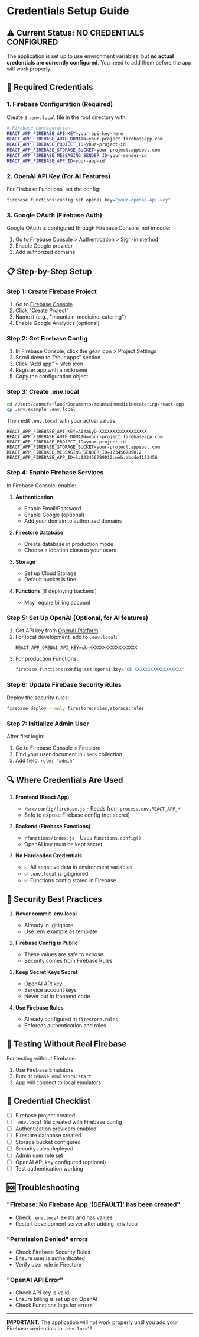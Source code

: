 # Credentials Setup Guide

## ⚠️ Current Status: NO CREDENTIALS CONFIGURED

The application is set up to use environment variables, but **no actual credentials are currently configured**. You need to add them before the app will work properly.

## 🔐 Required Credentials

### 1. Firebase Configuration (Required)
Create a `.env.local` file in the root directory with:

```bash
# Firebase Configuration
REACT_APP_FIREBASE_API_KEY=your-api-key-here
REACT_APP_FIREBASE_AUTH_DOMAIN=your-project.firebaseapp.com
REACT_APP_FIREBASE_PROJECT_ID=your-project-id
REACT_APP_FIREBASE_STORAGE_BUCKET=your-project.appspot.com
REACT_APP_FIREBASE_MESSAGING_SENDER_ID=your-sender-id
REACT_APP_FIREBASE_APP_ID=your-app-id
```

### 2. OpenAI API Key (For AI Features)
For Firebase Functions, set the config:

```bash
firebase functions:config:set openai.key="your-openai-api-key"
```

### 3. Google OAuth (Firebase Auth)
Google OAuth is configured through Firebase Console, not in code:
1. Go to Firebase Console > Authentication > Sign-in method
2. Enable Google provider
3. Add authorized domains

## 📋 Step-by-Step Setup

### Step 1: Create Firebase Project
1. Go to [Firebase Console](https://console.firebase.google.com)
2. Click "Create Project"
3. Name it (e.g., "mountain-medicine-catering")
4. Enable Google Analytics (optional)

### Step 2: Get Firebase Config
1. In Firebase Console, click the gear icon > Project Settings
2. Scroll down to "Your apps" section
3. Click "Add app" > Web icon
4. Register app with a nickname
5. Copy the configuration object

### Step 3: Create .env.local
```bash
cd /Users/danmcfarland/Documents/mountainmedicinecatering/react-app
cp .env.example .env.local
```

Then edit `.env.local` with your actual values:
```
REACT_APP_FIREBASE_API_KEY=AIzaSyD-XXXXXXXXXXXXXXXXXX
REACT_APP_FIREBASE_AUTH_DOMAIN=your-project.firebaseapp.com
REACT_APP_FIREBASE_PROJECT_ID=your-project-id
REACT_APP_FIREBASE_STORAGE_BUCKET=your-project.appspot.com
REACT_APP_FIREBASE_MESSAGING_SENDER_ID=123456789012
REACT_APP_FIREBASE_APP_ID=1:123456789012:web:abcdef123456
```

### Step 4: Enable Firebase Services
In Firebase Console, enable:
1. **Authentication**
   - Enable Email/Password
   - Enable Google (optional)
   - Add your domain to authorized domains

2. **Firestore Database**
   - Create database in production mode
   - Choose a location close to your users

3. **Storage**
   - Set up Cloud Storage
   - Default bucket is fine

4. **Functions** (if deploying backend)
   - May require billing account

### Step 5: Set Up OpenAI (Optional, for AI features)
1. Get API key from [OpenAI Platform](https://platform.openai.com)
2. For local development, add to `.env.local`:
   ```
   REACT_APP_OPENAI_API_KEY=sk-XXXXXXXXXXXXXXXXXX
   ```
3. For production Functions:
   ```bash
   firebase functions:config:set openai.key="sk-XXXXXXXXXXXXXXXXXX"
   ```

### Step 6: Update Firebase Security Rules
Deploy the security rules:
```bash
firebase deploy --only firestore:rules,storage:rules
```

### Step 7: Initialize Admin User
After first login:
1. Go to Firebase Console > Firestore
2. Find your user document in `users` collection
3. Add field: `role: "admin"`

## 🔍 Where Credentials Are Used

1. **Frontend (React App)**
   - `/src/config/firebase.js` - Reads from `process.env.REACT_APP_*`
   - Safe to expose Firebase config (not secret)

2. **Backend (Firebase Functions)**
   - `/functions/index.js` - Uses `functions.config()`
   - OpenAI key must be kept secret

3. **No Hardcoded Credentials**
   - ✅ All sensitive data in environment variables
   - ✅ `.env.local` is gitignored
   - ✅ Functions config stored in Firebase

## 🚨 Security Best Practices

1. **Never commit .env.local**
   - Already in .gitignore
   - Use .env.example as template

2. **Firebase Config is Public**
   - These values are safe to expose
   - Security comes from Firebase Rules

3. **Keep Secret Keys Secret**
   - OpenAI API key
   - Service account keys
   - Never put in frontend code

4. **Use Firebase Rules**
   - Already configured in `firestore.rules`
   - Enforces authentication and roles

## 🧪 Testing Without Real Firebase

For testing without Firebase:
1. Use Firebase Emulators
2. Run: `firebase emulators:start`
3. App will connect to local emulators

## 📝 Credential Checklist

- [ ] Firebase project created
- [ ] `.env.local` file created with Firebase config
- [ ] Authentication providers enabled
- [ ] Firestore database created
- [ ] Storage bucket configured
- [ ] Security rules deployed
- [ ] Admin user role set
- [ ] OpenAI API key configured (optional)
- [ ] Test authentication working

## 🆘 Troubleshooting

### "Firebase: No Firebase App '[DEFAULT]' has been created"
- Check `.env.local` exists and has values
- Restart development server after adding .env.local

### "Permission Denied" errors
- Check Firebase Security Rules
- Ensure user is authenticated
- Verify user role in Firestore

### "OpenAI API Error"
- Check API key is valid
- Ensure billing is set up on OpenAI
- Check Functions logs for errors

---

**IMPORTANT**: The application will not work properly until you add your Firebase credentials to `.env.local`!